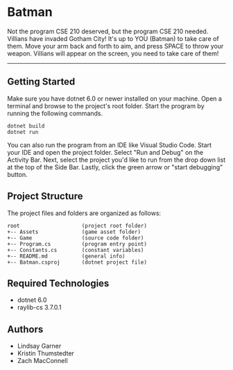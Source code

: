 # Batman
Not the program CSE 210 deserved, but the program CSE 210 needed.
Villians have invaded Gotham City! It's up to YOU (Batman) to take
care of them. Move your arm back and forth to aim, and press SPACE 
to throw your weapon. Villians will appear on the screen, you need
to take care of them!

---
## Getting Started
Make sure you have dotnet 6.0 or newer installed on your machine. Open 
a terminal and browse to the project's root folder. Start the program 
by running the following commands.
```
dotnet build
dotnet run 
```
You can also run the program from an IDE like Visual Studio Code. 
Start your IDE and open the project folder. Select "Run and Debug" on 
the Activity Bar. Next, select the project you'd like to run from the 
drop down list at the top of the Side Bar. Lastly, click the green 
arrow or "start debugging" button.

## Project Structure
The project files and folders are organized as follows:
```
root                    (project root folder)
+-- Assets              (game asset folder)
+-- Game                (source code folder)
+-- Program.cs          (program entry point)
+-- Constants.cs        (constant variables)
+-- README.md           (general info)
+-- Batman.csproj       (dotnet project file)
```

## Required Technologies
* dotnet 6.0
* raylib-cs 3.7.0.1

## Authors
* Lindsay Garner
* Kristin Thumstedter
* Zach MacConnell